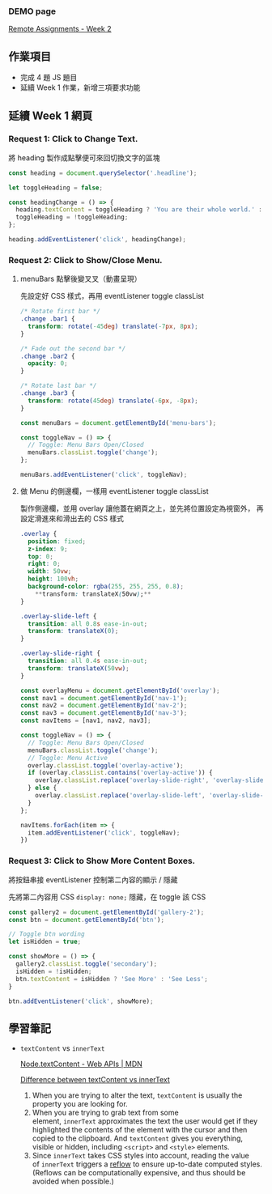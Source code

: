 ### DEMO page

[Remote Assignments - Week 2](https://elenachien1993.github.io/remote-assignments/week-2/)

## 作業項目

- 完成 4 題 JS 題目
- 延續 Week 1 作業，新增三項要求功能

## 延續 Week 1 網頁

### **Request 1: Click to Change Text.**

將 heading 製作成點擊便可來回切換文字的區塊

```jsx
const heading = document.querySelector('.headline');

let toggleHeading = false;

const headingChange = () => {
  heading.textContent = toggleHeading ? 'You are their whole world.' : 'Hope you have a great day!';
  toggleHeading = !toggleHeading;
};

heading.addEventListener('click', headingChange);
```

### **Request 2: Click to Show/Close Menu.**

1. menuBars 點擊後變叉叉（動畫呈現）
    
    先設定好 CSS 樣式，再用 eventListener toggle classList
    
    ```css
    /* Rotate first bar */
    .change .bar1 {
      transform: rotate(-45deg) translate(-7px, 8px);
    }
    
    /* Fade out the second bar */
    .change .bar2 {
      opacity: 0;
    }
    
    /* Rotate last bar */
    .change .bar3 {
      transform: rotate(45deg) translate(-6px, -8px);
    }
    ```
    
    ```jsx
    const menuBars = document.getElementById('menu-bars');
    
    const toggleNav = () => {
      // Toggle: Menu Bars Open/Closed
      menuBars.classList.toggle('change');
    };
    
    menuBars.addEventListener('click', toggleNav);
    ```
    
2. 做 Menu 的側邊欄，一樣用 eventListener toggle classList
    
    製作側邊欄，並用 overlay 讓他蓋在網頁之上，並先將位置設定為視窗外，
    再設定滑進來和滑出去的 CSS 樣式
    
    ```css
    .overlay {
      position: fixed;
      z-index: 9;
      top: 0;
      right: 0;
      width: 50vw;
      height: 100vh;
      background-color: rgba(255, 255, 255, 0.8);
    	**transform: translateX(50vw);**
    }
    
    .overlay-slide-left {
      transition: all 0.8s ease-in-out;
      transform: translateX(0);
    }
    
    .overlay-slide-right {
      transition: all 0.4s ease-in-out;
      transform: translateX(50vw);
    }
    ```
    
    ```jsx
    const overlayMenu = document.getElementById('overlay');
    const nav1 = document.getElementById('nav-1');
    const nav2 = document.getElementById('nav-2');
    const nav3 = document.getElementById('nav-3');
    const navItems = [nav1, nav2, nav3];
    
    const toggleNav = () => {
      // Toggle: Menu Bars Open/Closed
      menuBars.classList.toggle('change');
      // Toggle: Menu Active
      overlay.classList.toggle('overlay-active');
      if (overlay.classList.contains('overlay-active')) {
        overlay.classList.replace('overlay-slide-right', 'overlay-slide-left');
      } else {
        overlay.classList.replace('overlay-slide-left', 'overlay-slide-right');
      }
    };
    
    navItems.forEach(item => {
      item.addEventListener('click', toggleNav);
    })
    ```
    

### **Request 3: Click to Show More Content Boxes.**

將按鈕串接 eventListener 控制第二內容的顯示 / 隱藏

先將第二內容用 CSS `display: none;` 隱藏，在 toggle 該 CSS

```jsx
const gallery2 = document.getElementById('gallery-2');
const btn = document.getElementById('btn');

// Toggle btn wording
let isHidden = true;

const showMore = () => {
  gallery2.classList.toggle('secondary');
  isHidden = !isHidden;
  btn.textContent = isHidden ? 'See More' : 'See Less';
}

btn.addEventListener('click', showMore);
```

## 學習筆記

- `textContent` vs `innerText`
    
    [Node.textContent - Web APIs | MDN](https://developer.mozilla.org/en-US/docs/Web/API/Node/textContent#differences_from_innertext)
    
    [Difference between textContent vs innerText](https://stackoverflow.com/questions/35213147/difference-between-textcontent-vs-innertext/50406907#50406907)
    
    1. When you are trying to alter the text, `textContent` is usually the property you are looking for.
    2. When you are trying to grab text from some element, `innerText` approximates the text the user would get if they highlighted the contents of the element with the cursor and then copied to the clipboard. And `textContent` gives you everything, visible or hidden, including `<script>` and `<style>` elements.
    3. Since `innerText` takes CSS styles into account, reading the value of `innerText` triggers a [reflow](https://developer.mozilla.org/en-US/docs/Glossary/Reflow) to ensure up-to-date computed styles. (Reflows can be computationally expensive, and thus should be avoided when possible.)

